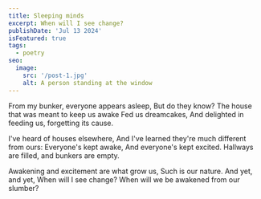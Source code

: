 ```yaml
---
title: Sleeping minds 
excerpt: When will I see change?
publishDate: 'Jul 13 2024'
isFeatured: true
tags:
  - poetry
seo:
  image:
    src: '/post-1.jpg'
    alt: A person standing at the window
---
```

  
From my bunker, everyone appears asleep,
But do they know?
The house that was meant to keep us awake
Fed us dreamcakes,
And delighted in feeding us, forgetting its cause.
  
I've heard of houses elsewhere,
And I've learned they're much different from ours:
Everyone's kept awake,
And everyone's kept excited.
Hallways are filled, and bunkers are empty.
  
Awakening and excitement are what grow us,
Such is our nature.
And yet, and yet,
When will I see change?
When will we be awakened from our slumber?
